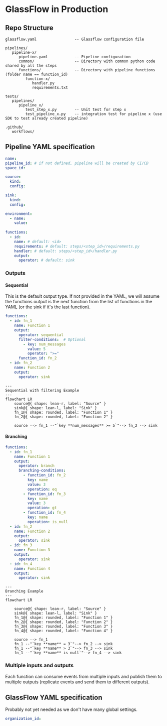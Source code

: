 # GlassFlow in Production

## Repo Structure

```
glassflow.yaml                 -- Glassflow configuration file

pipelines/
   pipeline-x/
      pipeline.yaml            -- Pipeline configuration
      common/                  -- Directory with common python code shared by all the steps
      functions/               -- Directory with pipeline functions (folder name == function_id) 
         function-x/
            handler.py
            requirements.txt

tests/
   pipelines/
      pipeline_x/
         test_step_x.py        -- Unit test for step x
         test_pipeline_x.py    -- integration test for pipeline x (use SDK to test already created pipeline)

.github/
   workflows/
```

## Pipeline YAML specification 


```yaml
name:
pipeline_id: # if not defined, pipeline will be created by CI/CD
space_id:

source:
  kind:
  config:

sink:
  kind:
  config:

environment:
  - name:
    value:
    
functions:
  - id:
    name: # default: <id>
    requirements: # default: steps/<step_id>/requirements.py
    handler: # default: steps/<step_id>/handler.py
    output:
      operator: # default: sink

```

### Outputs

#### Sequential

This is the default output type. If not provided in the YAML, we will assume the
functions output is the next function from the list of functions in the YAML 
(or the sink if it's the last function).

```yaml
functions:
  - id: fn_1
    name: Function 1
    output:
      operator: sequential
      filter-conditions:  # Optional
        - key: num_messages
          value: 5
          operator: ">="
      function_id: fn_2
  - id: fn_2
    name: Function 2
    output:
      operator: sink
```

```mermaid
---
Sequential with filtering Example
---
flowchart LR
    source@{ shape: lean-r, label: "Source" }
    sink@{ shape: lean-l, label: "Sink" }
    fn_1@{ shape: rounded, label: "Function 1" }
    fn_2@{ shape: rounded, label: "Function 2" }
    
    source --> fn_1 --"`key **num_messages** >= 5`"--> fn_2 --> sink
```

#### Branching

```yaml
functions:
  - id: fn_1
    name: Function 1
    output:
      operator: branch
      branching-conditions:
        - function_id: fn_2
          key: name
          value: 3
          operation: eq
        - function_id: fn_3
          key: name
          value: 3
          operation: gt
        - function_id: fn_4
          key: name
          operation: is_null
  - id: fn_2
    name: Function 2
    output:
      operator: sink
  - id: fn_3
    name: Function 3
    output:
      operator: sink
  - id: fn_4
    name: Function 4
    output:
      operator: sink
```

```mermaid
---
Branching Example
---
flowchart LR
    
    source@{ shape: lean-r, label: "Source" }
    sink@{ shape: lean-l, label: "Sink" }
    fn_1@{ shape: rounded, label: "Function 1" }
    fn_2@{ shape: rounded, label: "Function 2" }
    fn_3@{ shape: rounded, label: "Function 3" }
    fn_4@{ shape: rounded, label: "Function 4" }
    
    source --> fn_1
    fn_1 --"`key **name** = 3`"--> fn_2 --> sink
    fn_1 --"`key **name** > 3`"--> fn_3 --> sink
    fn_1 --"`key **name** is null`"--> fn_4 --> sink
```

### Multiple inputs and outputs

Each function can consume events from multiple inputs and publish them to multiple outputs (replicate events and send them to different outputs).

## GlassFlow YAML specification

Probably not yet needed as we don't have many global settings. 

```yaml
organization_id:
```

